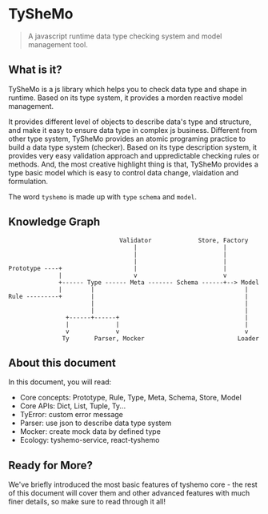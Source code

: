 # TySheMo

> A javascript runtime data type checking system and model management tool.

## What is it?

TySheMo is a js library which helps you to check data type and shape in runtime.
Based on its type system, it provides a morden reactive model management.

It provides different level of objects to describe data's type and structure, and make it easy to ensure data type in complex js business. Different from other type system, TySheMo provides an atomic programing practice to build a data type system (checker). Based on its type description system, it provides very easy validation approach and uppredictable checking rules or methods. And, the most creative highlight thing is that, TySheMo provides a type basic model which is easy to control data change, vlaidation and formulation.

The word `tyshemo` is made up with `type` `schema` and `model`.

## Knowledge Graph

```
                               Validator             Store, Factory
                                   |                        |
                                   |                        |
                                   |                        |
Prototype ----+                    |                        |
              |                    v                        v
              +------ Type ------ Meta ------- Schema ------+--> Model
              |        |                                          |
Rule ---------+        |                                          |
                       |                                          |
                       |                                          |
                +------+------+                                   |
                |             |                                   |
                v             v                                   v
               Ty       Parser, Mocker                          Loader
```

## About this document

In this document, you will read:

- Core concepts: Prototype, Rule, Type, Meta, Schema, Store, Model
- Core APIs: Dict, List, Tuple, Ty...
- TyError: custom error message
- Parser: use json to describe data type system
- Mocker: create mock data by defined type
- Ecology: tyshemo-service, react-tyshemo

## Ready for More?

We've briefly introduced the most basic features of tyshemo core - the rest of this document will cover them and other advanced features with much finer details, so make sure to read through it all!
